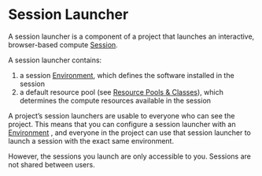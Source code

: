 # Session Launcher

A session launcher is a component of a project that launches an interactive, browser-based compute [Session](/docs/users/sessions/session).

A session launcher contains:

1. a session [Environment](/docs/users/sessions/environment), which defines the software installed in the session
2. a default resource pool (see [Resource Pools & Classes](/docs/users/sessions/resource-pools-and-classes)), which determines the compute resources available in the session

A project’s session launchers are usable to everyone who can see the project. This means that you can configure a session launcher with an [Environment](/docs/users/sessions/environment) , and everyone in the project can use that session launcher to launch a session with the exact same environment.

However, the sessions you launch are only accessible to you. Sessions are not shared between users.
